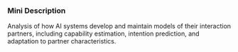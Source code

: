 ### Mini Description

Analysis of how AI systems develop and maintain models of their interaction partners, including capability estimation, intention prediction, and adaptation to partner characteristics.
